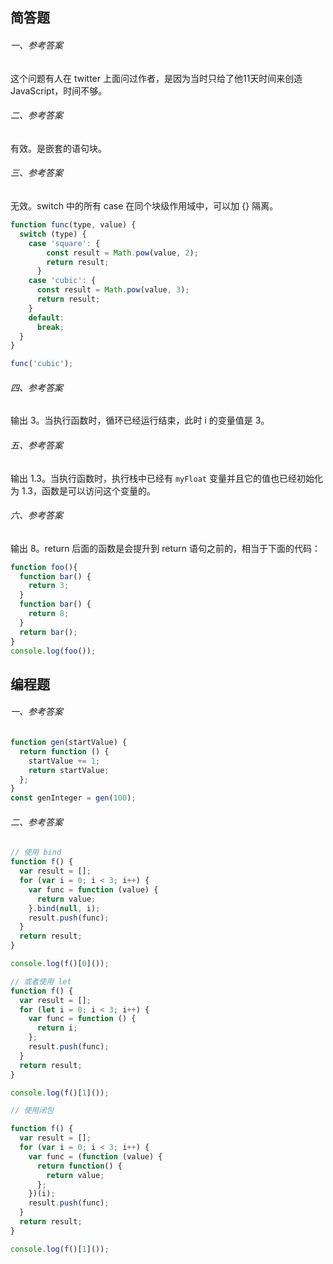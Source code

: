 ## 简答题

###### 一、参考答案
这个问题有人在 twitter 上面问过作者，是因为当时只给了他11天时间来创造 JavaScript，时间不够。

###### 二、参考答案
有效。是嵌套的语句块。

###### 三、参考答案
无效。switch 中的所有 case 在同个块级作用域中，可以加 {} 隔离。
```js
function func(type, value) {
  switch (type) {
    case 'square': {
        const result = Math.pow(value, 2);
        return result;
      }
    case 'cubic': {
      const result = Math.pow(value, 3);
      return result;
    }
    default:
      break;
  }
}

func('cubic');
```

###### 四、参考答案
输出 3。当执行函数时，循环已经运行结束，此时 i 的变量值是 3。

###### 五、参考答案
输出 1.3。当执行函数时，执行栈中已经有 `myFloat` 变量并且它的值也已经初始化为 1.3，函数是可以访问这个变量的。

###### 六、参考答案
输出 8。return 后面的函数是会提升到 return 语句之前的，相当于下面的代码：

```js
function foo(){
  function bar() {
    return 3;
  }
  function bar() {
    return 8;
  }
  return bar();
}
console.log(foo());
```


## 编程题

###### 一、参考答案

```js
function gen(startValue) {
  return function () {
    startValue += 1;
    return startValue;
  };
}
const genInteger = gen(100);
```

###### 二、参考答案
```js
// 使用 bind
function f() {
  var result = [];
  for (var i = 0; i < 3; i++) {
    var func = function (value) {
      return value;
    }.bind(null, i);
    result.push(func);
  }
  return result;
}

console.log(f()[0]());

// 或者使用 let
function f() {
  var result = [];
  for (let i = 0; i < 3; i++) {
    var func = function () {
      return i;
    };
    result.push(func);
  }
  return result;
}

console.log(f()[1]());

// 使用闭包

function f() {
  var result = [];
  for (var i = 0; i < 3; i++) {
    var func = (function (value) {
      return function() {
        return value;
      };
    })(i);
    result.push(func);
  }
  return result;
}

console.log(f()[1]());
```
